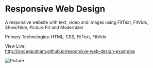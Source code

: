 Responsive Web Design 
==============================

A responsive website with text, video and images using FitText, FitVids, Show/Hide, Picture Fill and Modernizer

Primary Technologies: 
HTML, CSS, FitText, FitVids

View Live: <br>
http://lancegputnam.github.io/responsive-web-design-examples

![Picture](https://farm3.staticflickr.com/2939/14441806928_56999db288_o.png)
